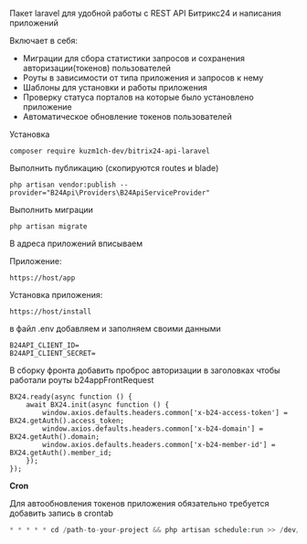 Пакет laravel для удобной работы с REST API Битрикс24 и написания приложений

Включает в себя:
- Миграции для сбора статистики запросов и сохранения авторизации(токенов) пользователей
- Роуты в зависимости от типа приложения и запросов к нему 
- Шаблоны для установки и работы приложения
- Проверку статуса порталов на которые было установлено приложение
- Автоматическое обновление токенов пользователей

Установка

```injectablephp
composer require kuzm1ch-dev/bitrix24-api-laravel
```

Выполнить публикацию (скопируются routes и blade)
```injectablephp
php artisan vendor:publish --provider="B24Api\Providers\B24ApiServiceProvider"
```

Выполнить миграции
```injectablephp
php artisan migrate
```

В адреса приложений вписываем

Приложение:
```injectablephp
https://host/app
```
Установка приложения:
```injectablephp
https://host/install
```

в файл .env добавляем и заполняем своими данными
```injectablephp
B24API_CLIENT_ID=
B24API_CLIENT_SECRET=
```

В сборку фронта добавить проброс авторизации в заголовках
чтобы работали роуты b24appFrontRequest

```injectablephp
BX24.ready(async function () {
    await BX24.init(async function () {
        window.axios.defaults.headers.common['x-b24-access-token'] = BX24.getAuth().access_token;
        window.axios.defaults.headers.common['x-b24-domain'] = BX24.getAuth().domain;
        window.axios.defaults.headers.common['x-b24-member-id'] = BX24.getAuth().member_id;
    });
});
```

**Cron**

Для автообновления токенов приложения обязательно требуется добавить запись в crontab

```php
* * * * * cd /path-to-your-project && php artisan schedule:run >> /dev/null 2>&1
```
